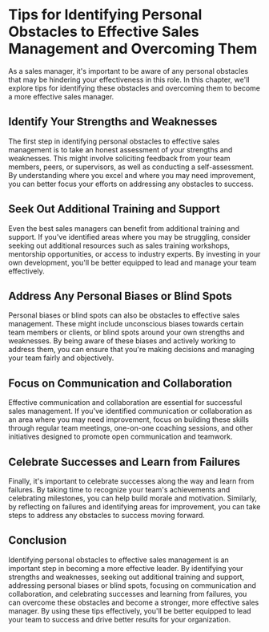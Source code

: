Tips for Identifying Personal Obstacles to Effective Sales Management and Overcoming Them
====================================================================================================================================

As a sales manager, it's important to be aware of any personal obstacles that may be hindering your effectiveness in this role. In this chapter, we'll explore tips for identifying these obstacles and overcoming them to become a more effective sales manager.

Identify Your Strengths and Weaknesses
--------------------------------------

The first step in identifying personal obstacles to effective sales management is to take an honest assessment of your strengths and weaknesses. This might involve soliciting feedback from your team members, peers, or supervisors, as well as conducting a self-assessment. By understanding where you excel and where you may need improvement, you can better focus your efforts on addressing any obstacles to success.

Seek Out Additional Training and Support
----------------------------------------

Even the best sales managers can benefit from additional training and support. If you've identified areas where you may be struggling, consider seeking out additional resources such as sales training workshops, mentorship opportunities, or access to industry experts. By investing in your own development, you'll be better equipped to lead and manage your team effectively.

Address Any Personal Biases or Blind Spots
------------------------------------------

Personal biases or blind spots can also be obstacles to effective sales management. These might include unconscious biases towards certain team members or clients, or blind spots around your own strengths and weaknesses. By being aware of these biases and actively working to address them, you can ensure that you're making decisions and managing your team fairly and objectively.

Focus on Communication and Collaboration
----------------------------------------

Effective communication and collaboration are essential for successful sales management. If you've identified communication or collaboration as an area where you may need improvement, focus on building these skills through regular team meetings, one-on-one coaching sessions, and other initiatives designed to promote open communication and teamwork.

Celebrate Successes and Learn from Failures
-------------------------------------------

Finally, it's important to celebrate successes along the way and learn from failures. By taking time to recognize your team's achievements and celebrating milestones, you can help build morale and motivation. Similarly, by reflecting on failures and identifying areas for improvement, you can take steps to address any obstacles to success moving forward.

Conclusion
----------

Identifying personal obstacles to effective sales management is an important step in becoming a more effective leader. By identifying your strengths and weaknesses, seeking out additional training and support, addressing personal biases or blind spots, focusing on communication and collaboration, and celebrating successes and learning from failures, you can overcome these obstacles and become a stronger, more effective sales manager. By using these tips effectively, you'll be better equipped to lead your team to success and drive better results for your organization.
